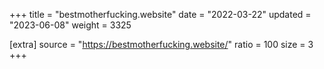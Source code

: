 +++
title = "bestmotherfucking.website"
date = "2022-03-22"
updated = "2023-06-08"
weight = 3325

[extra]
source = "https://bestmotherfucking.website/"
ratio = 100
size = 3
+++
